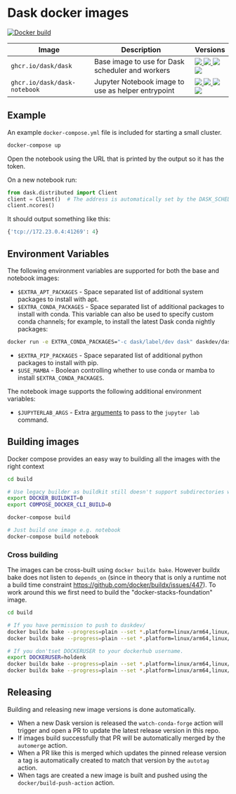 # Dask docker images

[![Docker build](https://github.com/dask/dask-docker/actions/workflows/build.yml/badge.svg)](https://github.com/dask/dask-docker/actions/workflows/build.yml)

| Image  | Description | Versions |
| ------------- | ------------- | ------------- |
| `ghcr.io/dask/dask`  | Base image to use for Dask scheduler and workers  |   [![][daskdev-dask-py38-release] ![][daskdev-dask-release] ![][daskdev-dask-latest] <br /> ![][daskdev-dask-py39-release]](https://github.com/dask/dask-docker/pkgs/container/dask)  |
| `ghcr.io/dask/dask-notebook`  | Jupyter Notebook image to use as helper entrypoint  | [![][daskdev-dask-notebook-py38-release] ![][daskdev-dask-notebook-release] ![][daskdev-dask-notebook-latest] <br /> ![][daskdev-dask-notebook-py39-release]](https://github.com/dask/dask-docker/pkgs/container/dask-notebook) |

[daskdev-dask-latest]: https://img.shields.io/badge/ghcr.io%2Fdask%2Fdask-latest-blue
[daskdev-dask-release]: https://img.shields.io/badge/ghcr.io%2Fdask%2Fdask-2023.1.1-blue
[daskdev-dask-py38-release]: https://img.shields.io/badge/ghcr.io%2Fdask%2Fdask-2023.1.1--py3.8-blue
[daskdev-dask-py39-release]: https://img.shields.io/badge/ghcr.io%2Fdask%2Fdask-2023.1.1--py3.9-blue
[daskdev-dask-notebook-latest]: https://img.shields.io/badge/ghcr.io%2Fdask%2Fdask--notebook-latest-blue
[daskdev-dask-notebook-release]: https://img.shields.io/badge/ghcr.io%2Fdask%2Fdask--notebook-2023.1.1-blue
[daskdev-dask-notebook-py38-release]: https://img.shields.io/badge/ghcr.io%2Fdask%2Fdask--notebook-2023.1.1--py3.8-blue
[daskdev-dask-notebook-py39-release]: https://img.shields.io/badge/ghcr.io%2Fdask%2Fdask--notebook-2023.1.1--py3.9-blue


## Example

An example `docker-compose.yml` file is included for starting a small cluster.

```bash
docker-compose up
```

Open the notebook using the URL that is printed by the output so it has the token.

On a new notebook run:

```python
from dask.distributed import Client
client = Client()  # The address is automatically set by the DASK_SCHEDULER_ADDRESS environment variable
client.ncores()
```

It should output something like this:

```python
{'tcp://172.23.0.4:41269': 4}
```

## Environment Variables

The following environment variables are supported for both the base and notebook images:

* `$EXTRA_APT_PACKAGES` - Space separated list of additional system packages to install with apt.
* `$EXTRA_CONDA_PACKAGES` - Space separated list of additional packages to install with conda.
This variable can also be used to specify custom conda channels; for example, to install the latest Dask conda nightly packages:

```bash
docker run -e EXTRA_CONDA_PACKAGES="-c dask/label/dev dask" daskdev/dask:latest
```

* `$EXTRA_PIP_PACKAGES` - Space separated list of additional python packages to install with pip.
* `$USE_MAMBA` - Boolean controlling whether to use conda or mamba to install `$EXTRA_CONDA_PACKAGES`.

The notebook image supports the following additional environment variables:

* `$JUPYTERLAB_ARGS` - Extra [arguments](https://jupyter-notebook.readthedocs.io/en/stable/config.html) to pass to the `jupyter lab` command.


## Building images

Docker compose provides an easy way to building all the images with the right context

```bash
cd build

# Use legacy builder as buildkit still doesn't support subdirectories when building from git repos
export DOCKER_BUILDKIT=0
export COMPOSE_DOCKER_CLI_BUILD=0

docker-compose build

# Just build one image e.g. notebook
docker-compose build notebook
```

### Cross building

The images can be cross-built using `docker buildx bake`. However buildx bake does not listen to `depends_on` (since in theory that is only a runtime not a build time constraint https://github.com/docker/buildx/issues/447). To work around this we first need to build the "docker-stacks-foundation" image.

```bash
cd build

# If you have permission to push to daskdev/
docker buildx bake --progress=plain --set *.platform=linux/arm64,linux/amd64 --push docker-stacks-foundation
docker buildx bake --progress=plain --set *.platform=linux/arm64,linux/amd64 --push

# If you don'tset DOCKERUSER to your dockerhub username.
export DOCKERUSER=holdenk
docker buildx bake --progress=plain --set *.platform=linux/arm64,linux/amd64 --set docker-stacks-foundation.tags.image=${DOCKERUSER}/docker-stacks-foundation:lab-py38 --push docker-stacks-foundation
docker buildx bake --progress=plain --set *.platform=linux/arm64,linux/amd64 --set scheduler.tags=${DOCKERUSER}/dask --set worker.tags=${DOCKERUSER}/dask --set notebook.tags=${DOCKERUSER}/dask-notebook --set docker-stacks-foundation.tags=${DOCKERUSER}/docker-stacks-foundation:lab-py38 --set notebook.args.base=${DOCKERUSER} --push
```

## Releasing

Building and releasing new image versions is done automatically.

- When a new Dask version is released the `watch-conda-forge` action will trigger and open a PR to update the latest release version in this repo.
- If images build successfully that PR will be automatically merged by the `automerge` action.
- When a PR like this is merged which updates the pinned release version a tag is automatically created to match that version by the `autotag` action.
- When tags are created a new image is built and pushed using the `docker/build-push-action` action.
